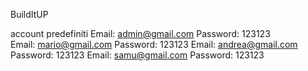 BuildItUP

account predefiniti
Email: admin@gmail.com	Password: 123123		
Email: mario@gmail.com	Password: 123123
Email: andrea@gmail.com	Password: 123123
Email: samu@gmail.com	Password: 123123
